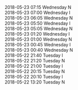 2018-05-23 07:15 Wednesday  N  
2018-05-23 07:00 Wednesday  I  
2018-05-23 06:05 Wednesday  N  
2018-05-23 05:50 Wednesday  I  
2018-05-23 05:05 Wednesday  N  
2018-05-23 01:20 Wednesday  I  
2018-05-23 01:00 Wednesday  N  
2018-05-23 00:45 Wednesday  I  
2018-05-23 00:40 Wednesday  N  
2018-05-22 21:40 Tuesday  I  
2018-05-22 21:20 Tuesday  N  
2018-05-22 21:00 Tuesday  I  
2018-05-22 20:15 Tuesday  N  
2018-05-22 20:10 Tuesday  I  
2018-05-22 13:20 Tuesday  N  

